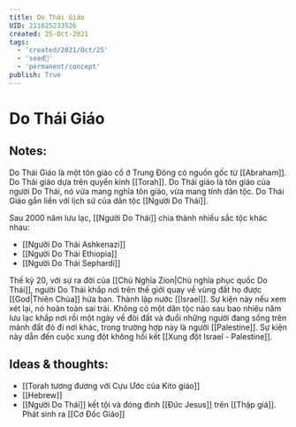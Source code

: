 ```yaml
---
title: Do Thái Giáo
UID: 211025233526
created: 25-Oct-2021
tags:
  - 'created/2021/Oct/25'
  - 'seed🥜'
  - 'permanent/concept'
publish: True
---
```

# Do Thái Giáo

## Notes:
Do Thái Giáo là một tôn giáo cổ ở Trung Đông có nguồn gốc từ [[Abraham]]. Do Thái giáo dựa trên quyển kinh [[Torah]]. Do Thái giáo là tôn giáo của người Do Thái, nó vừa mang nghĩa tôn giáo, vừa mang tính dân tộc. Do Thái Giáo gắn liền với lịch sử của dân tộc [[Người Do Thái]].

Sau 2000 năm lưu lạc, [[Người Do Thái]] chia thành nhiều sắc tộc khác nhau:

- [[Người Do Thái Ashkenazi]]
- [[Người Do Thái Ethiopia]]
- [[Người Do Thái Sephardi]]

Thế kỷ 20, với sự ra đời của [[Chủ Nghĩa Zion|Chủ nghĩa phục quốc Do Thái]], người Do Thái khắp nơi trên thế giới quay về vùng đất họ được [[God|Thiên Chúa]] hứa ban. Thành lập nước [[Israel]]. Sự kiện này nếu xem xét lại, nó hoàn toàn sai trái. Không có một dân tộc nào sau bao nhiêu năm lưu lạc khắp nơi rồi một ngày về đòi đất và đuổi những người đang sống trên mảnh đất đó đi nơi khác, trong trường hợp này là người [[Palestine]]. Sự kiện này dẫn đến cuộc xung đột không hồi kết [[Xung đột Israel - Palestine]].

## Ideas & thoughts:
- [[Torah tương đương với Cựu Ước của Kito giáo]]
- [[Hebrew]]
- [[Người Do Thái]] kết tội và đóng đinh [[Đức Jesus]] trên [[Thập giá]]. Phát sinh ra [[Cơ Đốc Giáo]]


